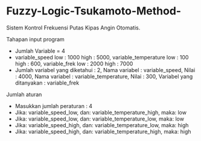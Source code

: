 # Fuzzy-Logic-Tsukamoto-Method-
Sistem Kontrol Frekuensi Putas Kipas Angin Otomatis.

Tahapan input program
* Jumlah Variable = 4
* variable_speed low : 1000 high : 5000, variable_temperature low : 100 high : 600, variable_frek low : 2000 high : 7000
* Jumlah variabel yang diketahui : 2, Nama variabel : variable_speed, Nilai : 4000, Nama variabel : variable_temperature, Nilai : 300, Variabel yang ditanyakan : variable_frek

Jumlah aturan
* Masukkan jumlah peraturan : 4
* Jika: variable_speed_low, dan: variable_temperature_high, maka: low
* Jika: variable_speed_low, dan: variable_temperature_low, maka: low
* Jika: variable_speed_high, dan: variable_temperature_low, maka: high
* Jika: variable_speed_high, dan: variable_temperature_high, maka: high
